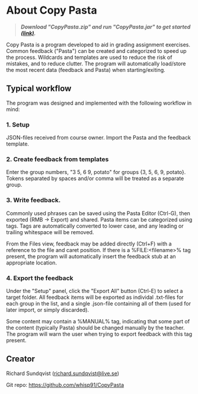 # About Copy Pasta

>***Download "CopyPasta.zip" and run "CopyPasta.jar" to get started [(link)](https://github.com/whisp91/CopyPasta/raw/master/CopyPasta.zip).***

Copy Pasta is a program developed to aid in grading assignment exercises. Common feedback ("Pasta") can be created and categorized to speed up the process. Wildcards and templates are used to reduce the risk of mistakes, and to reduce clutter. The program will automatically load/store the most recent data (feedback and Pasta) when starting/exiting.

 
## Typical workflow

The program was designed and implemented with the following workflow in mind:

### 1. Setup

JSON-files received from course owner. Import the Pasta and the feedback template.

### 2. Create feedback from templates

Enter the group numbers, "3 5, 6  9, potato" for groups {3, 5, 6, 9, potato}. Tokens separated by spaces and/or comma will be treated as a separate group.

### 3. Write feedback.  

Commonly used phrases can be saved using the Pasta Editor (Ctrl-G), then exported (RMB -> Export) and shared. Pasta items can be categorized using tags. Tags are automatically converted to lower case, and any leading or trailing whitespace will be removed.

From the Files view, feedback may be added directly (Ctrl+F) with a reference to the file and caret position. If there is a %FILE:\<filename\>% tag present, the program will automatically insert the feedback stub at an appropriate location.

### 4. Export the feedback

Under the "Setup" panel, click the "Export All" button (Ctrl-E) to select a target folder. All feedback items will be exported as individal .txt-files for each group in the list, and a single .json-file containing all of them (used for later import, or simply discarded).

Some content may contain a %MANUAL% tag, indicating that some part of the content (typically Pasta) should be changed manually by the teacher. The program will warn the user when trying to export feedback with this tag present.
 
## Creator

Richard Sundqvist (richard.sundqvist@live.se)

Git repo: https://github.com/whisp91/CopyPasta
